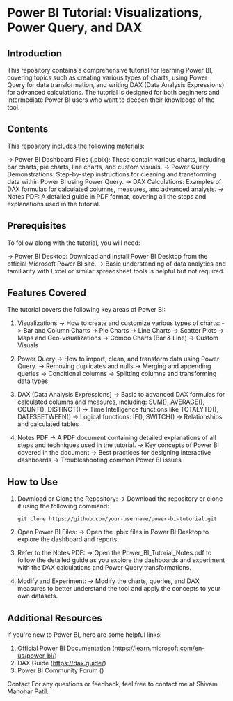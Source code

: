 # Power BI Tutorial: Visualizations, Power Query, and DAX
## Introduction
This repository contains a comprehensive tutorial for learning Power BI, covering topics such as creating various types of charts, using Power Query for data transformation, and writing DAX (Data Analysis Expressions) for advanced calculations. The tutorial is designed for both beginners and intermediate Power BI users who want to deepen their knowledge of the tool.

## Contents
This repository includes the following materials:

-> Power BI Dashboard Files (.pbix): These contain various charts, including bar charts, pie charts, line charts, and custom visuals.
-> Power Query Demonstrations: Step-by-step instructions for cleaning and transforming data within Power BI using Power Query.
-> DAX Calculations: Examples of DAX formulas for calculated columns, measures, and advanced analysis.
-> Notes PDF: A detailed guide in PDF format, covering all the steps and explanations used in the tutorial.

## Prerequisites
To follow along with the tutorial, you will need:

-> Power BI Desktop: Download and install Power BI Desktop from the official Microsoft Power BI site.
-> Basic understanding of data analytics and familiarity with Excel or similar spreadsheet tools is helpful but not required.

## Features Covered
The tutorial covers the following key areas of Power BI:

1. Visualizations
-> How to create and customize various types of charts:
-> Bar and Column Charts
-> Pie Charts
-> Line Charts
-> Scatter Plots
-> Maps and Geo-visualizations
-> Combo Charts (Bar & Line)
-> Custom Visuals
   
3. Power Query
-> How to import, clean, and transform data using Power Query.
-> Removing duplicates and nulls
-> Merging and appending queries
-> Conditional columns
-> Splitting columns and transforming data types
   
4. DAX (Data Analysis Expressions)
-> Basic to advanced DAX formulas for calculated columns and measures, including: SUM(), AVERAGE(), COUNT(), DISTINCT()
-> Time Intelligence functions like TOTALYTD(), DATESBETWEEN()
-> Logical functions: IF(), SWITCH()
-> Relationships and calculated tables
   
5. Notes PDF
-> A PDF document containing detailed explanations of all steps and techniques used in the tutorial.
      -> Key concepts of Power BI covered in the document
      -> Best practices for designing interactive dashboards
      -> Troubleshooting common Power BI issues

## How to Use
1. Download or Clone the Repository:
    -> Download the repository or clone it using the following command:
      ```
      git clone https://github.com/your-username/power-bi-tutorial.git
      ```
2. Open Power BI Files:
    -> Open the .pbix files in Power BI Desktop to explore the dashboard and reports.
   
4. Refer to the Notes PDF:
    -> Open the Power_BI_Tutorial_Notes.pdf to follow the detailed guide as you explore the dashboards and experiment with the DAX calculations and Power Query transformations.
   
6. Modify and Experiment:
    -> Modify the charts, queries, and DAX measures to better understand the tool and apply the concepts to your own datasets.
   
## Additional Resources
If you're new to Power BI, here are some helpful links:
1. Official Power BI Documentation (https://learn.microsoft.com/en-us/power-bi/)
2. DAX Guide (https://dax.guide/)
3. Power BI Community Forum ()


Contact
For any questions or feedback, feel free to contact me at Shivam Manohar Patil.
